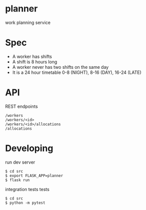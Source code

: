 # planner

work planning service

# Spec

- A worker has shifts
- A shift is 8 hours long
- A worker never has two shifts on the same day
- It is a 24 hour timetable 0-8 (NIGHT), 8-16 (DAY), 16-24 (LATE)

# API

REST endpoints

```
/workers
/workers/<id>
/workers/<id>/allocations
/allocations
```

# Developing

run dev server

```
$ cd src
$ export FLASK_APP=planner
$ flask run
```

integration tests tests

```
$ cd src
$ python -m pytest
```
